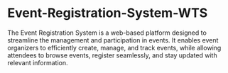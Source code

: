# Event-Registration-System-WTS
The Event Registration System is a web-based platform designed to streamline the management and participation in events. It enables event organizers to efficiently create, manage, and track events, while allowing attendees to browse events, register seamlessly, and stay updated with relevant information.
